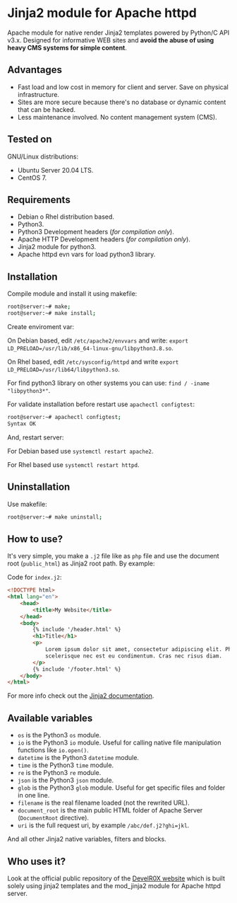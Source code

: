 # Jinja2 module for Apache httpd

Apache module for native render Jinja2 templates powered by Python/C API v3.x.
Designed for informative WEB sites and **avoid the abuse of using heavy CMS
systems for simple content**.


## Advantages

- Fast load and low cost in memory for client and server. Save on physical infrastructure.
- Sites are more secure because there's no database or dynamic content that can be hacked.
- Less maintenance involved. No content management system (CMS).


## Tested on

GNU/Linux distributions:

- Ubuntu Server 20.04 LTS.
- CentOS 7.


## Requirements

- Debian o Rhel distribution based.
- Python3.
- Python3 Development headers (*for compilation only*).
- Apache HTTP Development headers (*for compilation only*).
- Jinja2 module for python3.
- Apache httpd evn vars for load python3 library.


## Installation

Compile module and install it using makefile:

```bash
root@server:~# make;
root@server:~# make install;
```

Create enviroment var:

On Debian based, edit `/etc/apache2/envvars` and write:
`export LD_PRELOAD=/usr/lib/x86_64-linux-gnu/libpython3.8.so`.

On Rhel based, edit `/etc/sysconfig/httpd` and write
`export LD_PRELOAD=/usr/lib64/libpython3.so`.

For find python3 library on other systems you can use:
`find / -iname "libpython3*"`.

For validate installation before restart use `apachectl configtest`:

```bash
root@server:~# apachectl configtest;
Syntax OK
```

And, restart server:

For Debian based use `systemctl restart apache2`.

For Rhel based use  `systemctl restart httpd`.


## Uninstallation

Use makefile:

```bash
root@server:~# make uninstall;
```


## How to use?

It's very simple, you make a `.j2` file like as `php` file and use the document
root (`public_html`) as Jinja2 root path. By example:

Code for `index.j2`:

```html
<!DOCTYPE html>
<html lang="en">
    <head>
        <title>My Website</title>
    </head>
    <body>
        {% include '/header.html' %}
        <h1>Title</h1>
        <p>
            Lorem ipsum dolor sit amet, consectetur adipiscing elit. Phasellus
            scelerisque nec est eu condimentum. Cras nec risus diam.
        </p>
        {% include '/footer.html' %}
    </body>
</html>
```

For more info check out the [Jinja2 documentation](https://jinja.palletsprojects.com/en/3.0.x/templates/).

## Available variables

- `os` is the Python3 `os` module.
- `io` is the Python3 `io` module. Useful for calling native file manipulation functions like `io.open()`.
- `datetime` is the Python3 `datetime` module.
- `time` is the Python3 `time` module.
- `re` is the Python3 `re` module.
- `json` is the Python3 `json` module.
- `glob` is the Python3 `glob` module. Useful for get specific files and folder in one line.
- `filename` is the real filename loaded (not the rewrited URL).
- `document_root` is the main public HTML folder of Apache Server (`DocumentRoot` directive).
- `uri` is the full request uri, by example `/abc/def.j2?ghi=jkl`.

And all other Jinja2 native variables, filters and blocks.


## Who uses it?

Look at the official public repository of the 
[DevelR0X website](https://github.com/DevelR0X/develrox.com) which is built
solely using jinja2 templates and the mod_jinja2 module for Apache httpd server.
